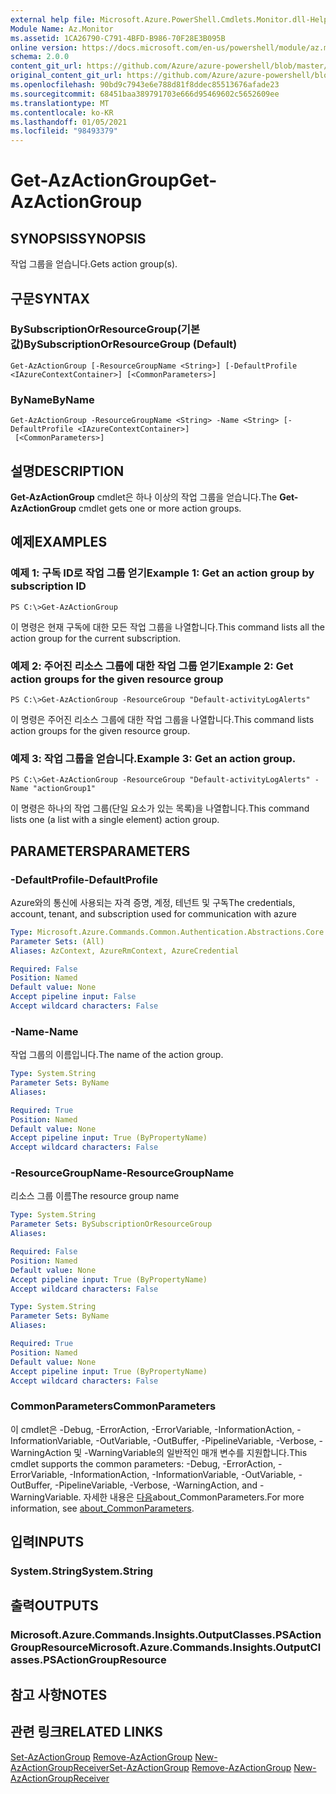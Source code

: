 ```yaml
---
external help file: Microsoft.Azure.PowerShell.Cmdlets.Monitor.dll-Help.xml
Module Name: Az.Monitor
ms.assetid: 1CA26790-C791-4BFD-B986-70F28E3B095B
online version: https://docs.microsoft.com/en-us/powershell/module/az.monitor/get-azactiongroup
schema: 2.0.0
content_git_url: https://github.com/Azure/azure-powershell/blob/master/src/Monitor/Monitor/help/Get-AzActionGroup.md
original_content_git_url: https://github.com/Azure/azure-powershell/blob/master/src/Monitor/Monitor/help/Get-AzActionGroup.md
ms.openlocfilehash: 90bd9c7943e6e788d81f8ddec85513676afade23
ms.sourcegitcommit: 68451baa389791703e666d95469602c5652609ee
ms.translationtype: MT
ms.contentlocale: ko-KR
ms.lasthandoff: 01/05/2021
ms.locfileid: "98493379"
---
```

# <span data-ttu-id="f1db5-101">Get-AzActionGroup</span><span class="sxs-lookup"><span data-stu-id="f1db5-101">Get-AzActionGroup</span></span>

## <span data-ttu-id="f1db5-102">SYNOPSIS</span><span class="sxs-lookup"><span data-stu-id="f1db5-102">SYNOPSIS</span></span>
<span data-ttu-id="f1db5-103">작업 그룹을 얻습니다.</span><span class="sxs-lookup"><span data-stu-id="f1db5-103">Gets action group(s).</span></span>

## <span data-ttu-id="f1db5-104">구문</span><span class="sxs-lookup"><span data-stu-id="f1db5-104">SYNTAX</span></span>

### <span data-ttu-id="f1db5-105">BySubscriptionOrResourceGroup(기본값)</span><span class="sxs-lookup"><span data-stu-id="f1db5-105">BySubscriptionOrResourceGroup (Default)</span></span>
```
Get-AzActionGroup [-ResourceGroupName <String>] [-DefaultProfile <IAzureContextContainer>] [<CommonParameters>]
```

### <span data-ttu-id="f1db5-106">ByName</span><span class="sxs-lookup"><span data-stu-id="f1db5-106">ByName</span></span>
```
Get-AzActionGroup -ResourceGroupName <String> -Name <String> [-DefaultProfile <IAzureContextContainer>]
 [<CommonParameters>]
```

## <span data-ttu-id="f1db5-107">설명</span><span class="sxs-lookup"><span data-stu-id="f1db5-107">DESCRIPTION</span></span>
<span data-ttu-id="f1db5-108">**Get-AzActionGroup** cmdlet은 하나 이상의 작업 그룹을 얻습니다.</span><span class="sxs-lookup"><span data-stu-id="f1db5-108">The **Get-AzActionGroup** cmdlet gets one or more action groups.</span></span>

## <span data-ttu-id="f1db5-109">예제</span><span class="sxs-lookup"><span data-stu-id="f1db5-109">EXAMPLES</span></span>

### <span data-ttu-id="f1db5-110">예제 1: 구독 ID로 작업 그룹 얻기</span><span class="sxs-lookup"><span data-stu-id="f1db5-110">Example 1: Get an action group by subscription ID</span></span>
```
PS C:\>Get-AzActionGroup
```

<span data-ttu-id="f1db5-111">이 명령은 현재 구독에 대한 모든 작업 그룹을 나열합니다.</span><span class="sxs-lookup"><span data-stu-id="f1db5-111">This command lists all the action group for the current subscription.</span></span>

### <span data-ttu-id="f1db5-112">예제 2: 주어진 리소스 그룹에 대한 작업 그룹 얻기</span><span class="sxs-lookup"><span data-stu-id="f1db5-112">Example 2: Get action groups for the given resource group</span></span>
```
PS C:\>Get-AzActionGroup -ResourceGroup "Default-activityLogAlerts"
```

<span data-ttu-id="f1db5-113">이 명령은 주어진 리소스 그룹에 대한 작업 그룹을 나열합니다.</span><span class="sxs-lookup"><span data-stu-id="f1db5-113">This command lists action groups for the given resource group.</span></span>

### <span data-ttu-id="f1db5-114">예제 3: 작업 그룹을 얻습니다.</span><span class="sxs-lookup"><span data-stu-id="f1db5-114">Example 3: Get an action group.</span></span>
```
PS C:\>Get-AzActionGroup -ResourceGroup "Default-activityLogAlerts" -Name "actionGroup1"
```

<span data-ttu-id="f1db5-115">이 명령은 하나의 작업 그룹(단일 요소가 있는 목록)을 나열합니다.</span><span class="sxs-lookup"><span data-stu-id="f1db5-115">This command lists one (a list with a single element) action group.</span></span>

## <span data-ttu-id="f1db5-116">PARAMETERS</span><span class="sxs-lookup"><span data-stu-id="f1db5-116">PARAMETERS</span></span>

### <span data-ttu-id="f1db5-117">-DefaultProfile</span><span class="sxs-lookup"><span data-stu-id="f1db5-117">-DefaultProfile</span></span>
<span data-ttu-id="f1db5-118">Azure와의 통신에 사용되는 자격 증명, 계정, 테넌트 및 구독</span><span class="sxs-lookup"><span data-stu-id="f1db5-118">The credentials, account, tenant, and subscription used for communication with azure</span></span>

```yaml
Type: Microsoft.Azure.Commands.Common.Authentication.Abstractions.Core.IAzureContextContainer
Parameter Sets: (All)
Aliases: AzContext, AzureRmContext, AzureCredential

Required: False
Position: Named
Default value: None
Accept pipeline input: False
Accept wildcard characters: False
```

### <span data-ttu-id="f1db5-119">-Name</span><span class="sxs-lookup"><span data-stu-id="f1db5-119">-Name</span></span>
<span data-ttu-id="f1db5-120">작업 그룹의 이름입니다.</span><span class="sxs-lookup"><span data-stu-id="f1db5-120">The name of the action group.</span></span>

```yaml
Type: System.String
Parameter Sets: ByName
Aliases:

Required: True
Position: Named
Default value: None
Accept pipeline input: True (ByPropertyName)
Accept wildcard characters: False
```

### <span data-ttu-id="f1db5-121">-ResourceGroupName</span><span class="sxs-lookup"><span data-stu-id="f1db5-121">-ResourceGroupName</span></span>
<span data-ttu-id="f1db5-122">리소스 그룹 이름</span><span class="sxs-lookup"><span data-stu-id="f1db5-122">The resource group name</span></span>

```yaml
Type: System.String
Parameter Sets: BySubscriptionOrResourceGroup
Aliases:

Required: False
Position: Named
Default value: None
Accept pipeline input: True (ByPropertyName)
Accept wildcard characters: False
```

```yaml
Type: System.String
Parameter Sets: ByName
Aliases:

Required: True
Position: Named
Default value: None
Accept pipeline input: True (ByPropertyName)
Accept wildcard characters: False
```

### <span data-ttu-id="f1db5-123">CommonParameters</span><span class="sxs-lookup"><span data-stu-id="f1db5-123">CommonParameters</span></span>
<span data-ttu-id="f1db5-124">이 cmdlet은 -Debug, -ErrorAction, -ErrorVariable, -InformationAction, -InformationVariable, -OutVariable, -OutBuffer, -PipelineVariable, -Verbose, -WarningAction 및 -WarningVariable의 일반적인 매개 변수를 지원합니다.</span><span class="sxs-lookup"><span data-stu-id="f1db5-124">This cmdlet supports the common parameters: -Debug, -ErrorAction, -ErrorVariable, -InformationAction, -InformationVariable, -OutVariable, -OutBuffer, -PipelineVariable, -Verbose, -WarningAction, and -WarningVariable.</span></span> <span data-ttu-id="f1db5-125">자세한 내용은 [다음](http://go.microsoft.com/fwlink/?LinkID=113216)about_CommonParameters.</span><span class="sxs-lookup"><span data-stu-id="f1db5-125">For more information, see [about_CommonParameters](http://go.microsoft.com/fwlink/?LinkID=113216).</span></span>

## <span data-ttu-id="f1db5-126">입력</span><span class="sxs-lookup"><span data-stu-id="f1db5-126">INPUTS</span></span>

### <span data-ttu-id="f1db5-127">System.String</span><span class="sxs-lookup"><span data-stu-id="f1db5-127">System.String</span></span>

## <span data-ttu-id="f1db5-128">출력</span><span class="sxs-lookup"><span data-stu-id="f1db5-128">OUTPUTS</span></span>

### <span data-ttu-id="f1db5-129">Microsoft.Azure.Commands.Insights.OutputClasses.PSActionGroupResource</span><span class="sxs-lookup"><span data-stu-id="f1db5-129">Microsoft.Azure.Commands.Insights.OutputClasses.PSActionGroupResource</span></span>

## <span data-ttu-id="f1db5-130">참고 사항</span><span class="sxs-lookup"><span data-stu-id="f1db5-130">NOTES</span></span>

## <span data-ttu-id="f1db5-131">관련 링크</span><span class="sxs-lookup"><span data-stu-id="f1db5-131">RELATED LINKS</span></span>

<span data-ttu-id="f1db5-132">[Set-AzActionGroup](./Set-AzActionGroup.md) 
 [Remove-AzActionGroup](./Remove-AzActionGroup.md) 
 [New-AzActionGroupReceiver](./New-AzActionGroupReceiver.md)</span><span class="sxs-lookup"><span data-stu-id="f1db5-132">[Set-AzActionGroup](./Set-AzActionGroup.md)
[Remove-AzActionGroup](./Remove-AzActionGroup.md)
[New-AzActionGroupReceiver](./New-AzActionGroupReceiver.md)</span></span>
